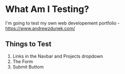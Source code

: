 # What Am I Testing?

I'm going to test my own web developement portfolio - https://www.andrewzdunek.com/

## Things to Test

<ol>
<li>Links in the Navbar and Projects dropdown</li>
<li>The Form</li>
<li>Submit Buttom</li>
</ol>
